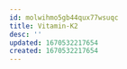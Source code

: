 ```yaml
---
id: molwihmo5gb44qux77wsuqc
title: Vitamin-K2
desc: ''
updated: 1670532217654
created: 1670532217654
---
```

